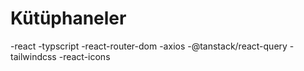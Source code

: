 # Kütüphaneler

-react
-typscript
-react-router-dom
-axios
-@tanstack/react-query
-tailwindcss
-react-icons
